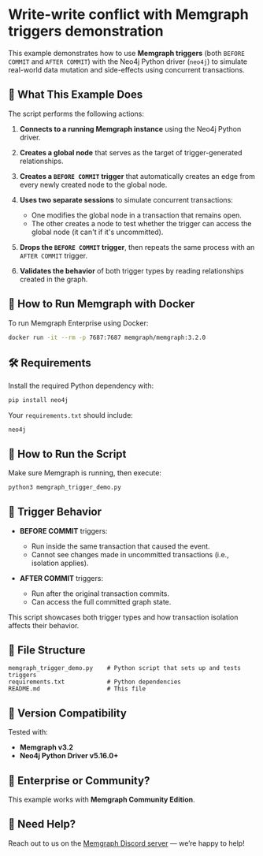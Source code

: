# Write-write conflict with Memgraph triggers demonstration

This example demonstrates how to use **Memgraph triggers** (both `BEFORE COMMIT` and `AFTER COMMIT`) with the Neo4j Python driver (`neo4j`) to simulate real-world data mutation and side-effects using concurrent transactions.

## 🧠 What This Example Does

The script performs the following actions:

1. **Connects to a running Memgraph instance** using the Neo4j Python driver.
2. **Creates a global node** that serves as the target of trigger-generated relationships.
3. **Creates a `BEFORE COMMIT` trigger** that automatically creates an edge from every newly created node to the global node.
4. **Uses two separate sessions** to simulate concurrent transactions:

   * One modifies the global node in a transaction that remains open.
   * The other creates a node to test whether the trigger can access the global node (it can't if it's uncommitted).
5. **Drops the `BEFORE COMMIT` trigger**, then repeats the same process with an `AFTER COMMIT` trigger.
6. **Validates the behavior** of both trigger types by reading relationships created in the graph.

## 🚀 How to Run Memgraph with Docker

To run Memgraph Enterprise using Docker:

```bash
docker run -it --rm -p 7687:7687 memgraph/memgraph:3.2.0
```

## 🛠 Requirements

Install the required Python dependency with:

```bash
pip install neo4j
```

Your `requirements.txt` should include:

```
neo4j
```

## 🧪 How to Run the Script

Make sure Memgraph is running, then execute:

```bash
python3 memgraph_trigger_demo.py
```

## 🔁 Trigger Behavior

* **BEFORE COMMIT** triggers:

  * Run inside the same transaction that caused the event.
  * Cannot see changes made in uncommitted transactions (i.e., isolation applies).
* **AFTER COMMIT** triggers:

  * Run after the original transaction commits.
  * Can access the full committed graph state.

This script showcases both trigger types and how transaction isolation affects their behavior.

## 📂 File Structure

```
memgraph_trigger_demo.py    # Python script that sets up and tests triggers
requirements.txt            # Python dependencies
README.md                   # This file
```

## 🔖 Version Compatibility

Tested with:

* **Memgraph v3.2**
* **Neo4j Python Driver v5.16.0+**

## 🏢 Enterprise or Community?

This example works with **Memgraph Community Edition**.

## 💬 Need Help?

Reach out to us on the [Memgraph Discord server](https://discord.gg/memgraph) — we’re happy to help!
